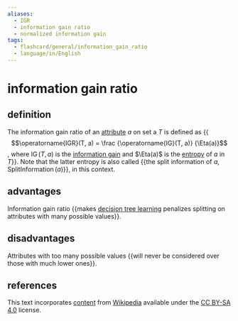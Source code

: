 ```yaml
---
aliases:
  - IGR
  - information gain ratio
  - normalized information gain
tags:
  - flashcard/general/information_gain_ratio
  - language/in/English
---
```


# information gain ratio

## definition

The information gain ratio of an [attribute](feature%20(machine%20learning).md) $a$ on set a $T$ is defined as {{$$\operatorname{IGR}(T, a) = \frac {\operatorname{IG}(T, a)} {\Eta(a)}$$, where $\operatorname{IG}(T, a)$ is the [information gain](information%20gain%20(decision%20tree).md) and $\Eta(a)$ is the [entropy](entropy%20(information%20theory).md) of $a$ in $T$}}. Note that the latter entropy is also called {{the split information of $a$, $\operatorname{SplitInformation}(a)$}}, in this context. <!--SR:!2024-06-28,48,250!2024-06-12,42,290-->

## advantages

Information gain ratio {{makes [decision tree learning](decision%20tree%20learning.md) penalizes splitting on attributes with many possible values}}. <!--SR:!2024-08-08,77,270-->

## disadvantages

Attributes with too many possible values {{will never be considered over those with much lower ones}}. <!--SR:!2024-10-12,134,290-->

## references

This text incorporates [content](https://en.wikipedia.org/wiki/information_gain_ratio) from [Wikipedia](Wikipedia.md) available under the [CC BY-SA 4.0](https://creativecommons.org/licenses/by-sa/4.0/) license.
